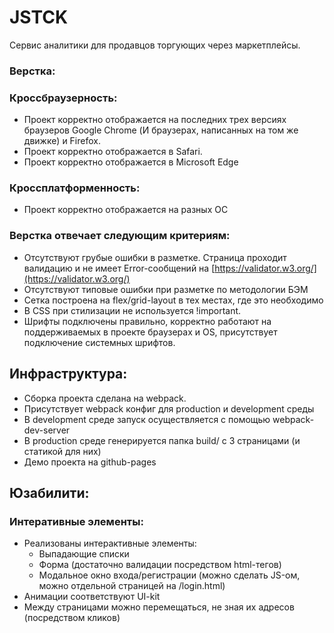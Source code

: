 # JSTCK
Сервис аналитики для продавцов торгующих через маркетплейсы.

### Верстка:
### Кроссбраузерность:
- Проект корректно отображается на последних трех версиях браузеров Google Chrome (И браузерах, написанных на том же движке) и Firefox.
- Проект корректно отображается в Safari.
- Проект корректно отображается в Microsoft Edge

### Кроссплатформенность:
- Проект корректно отображается на разных OC

### Верстка отвечает следующим критериям:
- Отсутствуют грубые ошибки в разметке. Страница проходит валидацию и не имеет Error-сообщений на [https://validator.w3.org/](https://validator.w3.org/)
- Отсутствуют типовые ошибки при разметке по методологии БЭМ
- Сетка построена на flex/grid-layout в тех местах, где это необходимо
- В CSS при стилизации не используется !important.
- Шрифты подключены правильно, корректно работают на поддерживаемых в проекте браузерах и OS, присутствует подключение системных шрифтов.

## Инфраструктура:
- Сборка проекта сделана на webpack.
- Присутствует webpack конфиг для production и development среды
- В development среде запуск осуществляется с помощью webpack-dev-server
- В production среде генерируется папка build/ с 3 страницами (и статикой для них)
- Демо проекта на github-pages

## Юзабилити:
### Интеративные элементы:
- Реализованы интерактивные элементы:
    - Выпадающие списки
    - Форма (достаточно валидации посредством html-тегов)
    - Модальное окно входа/регистрации (можно сделать JS-ом, можно отдельной страницей на /login.html)
- Анимации соответствуют UI-kit
- Между страницами можно перемещаться, не зная их адресов (посредством кликов)
